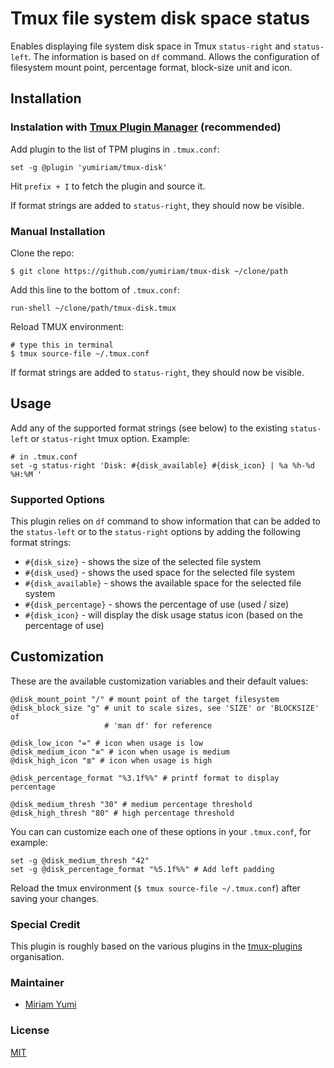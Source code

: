 Tmux file system disk space status
==================================

Enables displaying file system disk space in Tmux `status-right` and
`status-left`. The information is based on `df` command.
Allows the configuration of filesystem mount point, percentage format,
block-size unit and icon.

Installation
------------

### Instalation with [Tmux Plugin Manager](https://github.com/tmux-plugins/tpm) (recommended)

Add plugin to the list of TPM plugins in `.tmux.conf`:

```shell
set -g @plugin 'yumiriam/tmux-disk'
```

Hit `prefix + I` to fetch the plugin and source it.

If format strings are added to `status-right`, they should now be visible.

### Manual Installation

Clone the repo:

```shell
$ git clone https://github.com/yumiriam/tmux-disk ~/clone/path
```

Add this line to the bottom of `.tmux.conf`:

```shell
run-shell ~/clone/path/tmux-disk.tmux
```

Reload TMUX environment:

```shell
# type this in terminal
$ tmux source-file ~/.tmux.conf
```

If format strings are added to `status-right`, they should now be visible.

## Usage

Add any of the supported format strings (see below) to the existing
`status-left` or `status-right` tmux option. Example:

```shell
# in .tmux.conf
set -g status-right 'Disk: #{disk_available} #{disk_icon} | %a %h-%d %H:%M '
```

### Supported Options

This plugin relies on `df` command to show information that can be added to
the `status-left` or to the `status-right` options by adding the following
format strings:

- `#{disk_size}` - shows the size of the selected file system
- `#{disk_used}` - shows the used space for the selected file system
- `#{disk_available}` - shows the available space for the selected file system
- `#{disk_percentage}` - shows the percentage of use (used / size)
- `#{disk_icon}` - will display the disk usage status icon (based on the
  percentage of use)

## Customization

These are the available customization variables and their default values:

```shell
@disk_mount_point "/" # mount point of the target filesystem
@disk_block_size "g" # unit to scale sizes, see 'SIZE' or 'BLOCKSIZE' of
                     # 'man df' for reference

@disk_low_icon "=" # icon when usage is low
@disk_medium_icon "≡" # icon when usage is medium
@disk_high_icon "≣" # icon when usage is high

@disk_percentage_format "%3.1f%%" # printf format to display percentage

@disk_medium_thresh "30" # medium percentage threshold
@disk_high_thresh "80" # high percentage threshold
```

You can can customize each one of these options in your `.tmux.conf`, for
example:

```shell
set -g @disk_medium_thresh "42"
set -g @disk_percentage_format "%5.1f%%" # Add left padding
```

Reload the tmux environment (`$ tmux source-file ~/.tmux.conf`) after saving
your changes.

### Special Credit

This plugin is roughly based on the various plugins in the [tmux-plugins](https://github.com/tmux-plugins) organisation.

### Maintainer

- [Miriam Yumi](https://github.com/yumiriam)

### License

[MIT](LICENSE.md)

